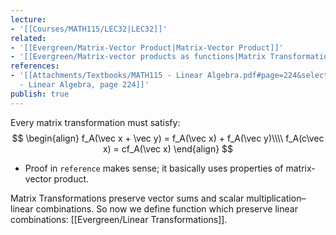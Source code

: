 ```yaml
---
lecture:
- '[[Courses/MATH115/LEC32|LEC32]]'
related:
- '[[Evergreen/Matrix-Vector Product|Matrix-Vector Product]]'
- '[[Evergreen/Matrix-vector products as functions|Matrix Transformations]]'
references:
- '[[Attachments/Textbooks/MATH115 - Linear Algebra.pdf#page=224&selection=0,0,0,50|MATH115
  - Linear Algebra, page 224]]'
publish: true
---
```


Every matrix transformation must satisfy:
$$
\begin{align}
f_A(\vec x + \vec y) = f_A(\vec x) + f_A(\vec y)\\\\
f_A(c\vec x) = cf_A(\vec x)
\end{align}
$$
- Proof in `reference` makes sense; it basically uses properties of matrix-vector product.

Matrix Transformations preserve vector sums and scalar multiplication–linear combinations. So now we define function which preserve linear combinations: [[Evergreen/Linear Transformations]].
